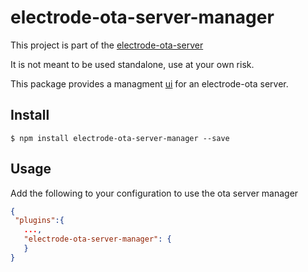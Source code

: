 
electrode-ota-server-manager
===
This project is part of the [electrode-ota-server](https://github.com/electrode-io/electrode-ota-server)

It is not meant to be used standalone, use at your own risk.

This package provides a managment [ui](https://github.com/electrode-io/electrode-ota-server/electrode-ota-ui) for an electrode-ota server.   


## Install
```
$ npm install electrode-ota-server-manager --save
```

## Usage
Add the following to your configuration to use the ota server manager
```json
{
 "plugins":{
   ...,
   "electrode-ota-server-manager": {
   }
}

```